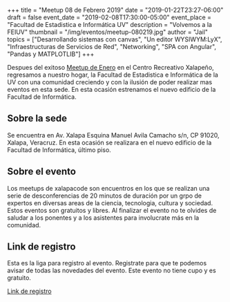 +++
title = "Meetup 08 de Febrero 2019"
date = "2019-01-22T23:27-06:00"
draft = false
event_date = "2019-02-08T17:30:00-05:00"
event_place = "Facultad de Estadistica e Informática UV"
description = "Volvemos a la FEIUV"
thumbnail = "/img/eventos/meetup-080219.jpg"
author = "Jail"
topics = ["Desarrollando sistemas con canvas", "Un editor WYSIWYM:LyX", "Infraestructuras de Servicios de Red", "Networking", "SPA con Angular", "Pandas y MATPLOTLIB"]
+++

Despues del exitoso [Meetup de Enero](/eventos/meetup-2019-01-11/) en el Centro Recreativo Xalapeño, regresamos a nuestro hogar, la Facultad de Estadistica e Informática de la UV con una comunidad creciendo y con la ilusión de poder realizar mas eventos en esta sede. En esta ocasión estrenamos el nuevo edificio de la Facultad de Informática.

## Sobre la sede

Se encuentra en Av. Xalapa Esquina Manuel Avila Camacho s/n, CP 91020, Xalapa, Veracruz. En esta ocasión se realizara en el nuevo edificio de la Facultad de Informática, último piso.

## Sobre el evento

Los meetups de xalapacode son encuentros en los que se realizan una serie de desconferencias de 20 minutos de duración por un grpo de expertos en diversas areas de la ciencia, tecnologia, cultura y sociedad. Estos eventos son gratuitos y libres. Al finalizar el evento no te olvides de saludar a los ponentes y a los asistentes para involucrate más en la comunidad.

## Link de registro

Esta es la liga para registro al evento. Registrate para que te podemos avisar de todas las novedades del evento. Este evento no tiene cupo y es gratuito.

[Link de registro](https://www.meetup.com/es-ES/XalapaCode/events/258070362/)
